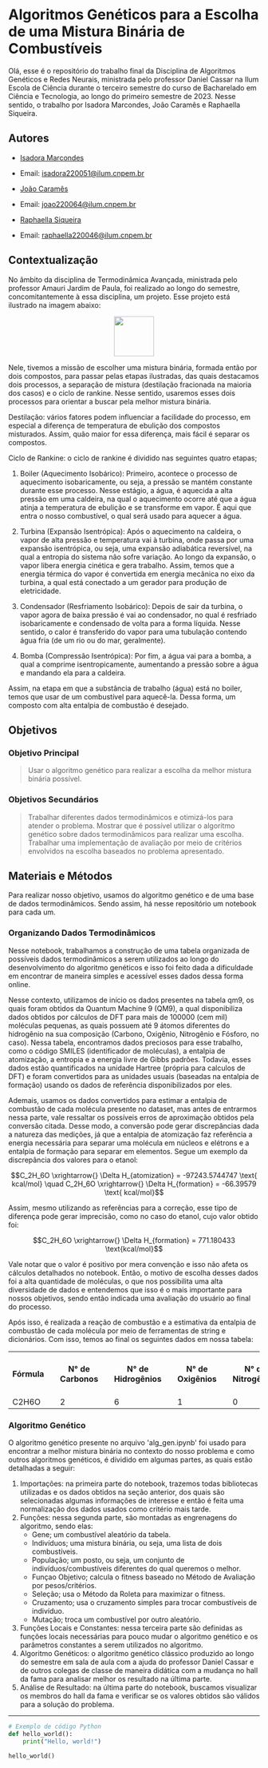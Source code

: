 # Algoritmos Genéticos para a Escolha de uma Mistura Binária de Combustíveis

Olá, esse é o repositório do trabalho final da Disciplina de Algoritmos Genéticos e Redes Neurais, ministrada pelo professor Daniel Cassar na Ilum Escola de Ciência durante o terceiro semestre do curso de Bacharelado em Ciência e Tecnologia, ao longo do primeiro semestre de 2023. Nesse sentido, o trabalho por Isadora Marcondes, Joâo Caramês e Raphaella Siqueira.

## Autores

- [Isadora Marcondes](https://github.com/isadoramarcondes)
- Email: isadora220051@ilum.cnpem.br

- [João Caramês](https://github.com/JoaoCarames)
- Email: joao220064@ilum.cnpem.br

- [Raphaella Siqueira](https://github.com/raphaella220046)
- Email: raphaella220046@ilum.cnpem.br

## Contextualização

No âmbito da disciplina de Termodinâmica Avançada, ministrada pelo professor Amauri Jardim de Paula, foi realizado ao longo do semestre, concomitantemente à essa disciplina, um projeto. Esse projeto está ilustrado na imagem abaixo:

<p align="center">
  <img src="https://github.com/isadoramarcondes/Trabalho_Redes/tree/main/Figuras%20Readme" width="80" height="80">
</p>

Nele, tivemos a missão de escolher uma mistura binária, formada então por dois compostos, para passar pelas etapas ilustradas, das quais destacamos dois processos, a separação de mistura (destilação fracionada na maioria dos casos) e o ciclo de rankine. Nesse sentido, usaremos esses dois processos para orientar a buscar pela melhor mistura binária.

Destilação: vários fatores podem influenciar a facilidade do processo, em especial a diferença de temperatura de ebulição dos compostos misturados. Assim, quão maior for essa diferença, mais fácil é separar os compostos.

Ciclo de Rankine: o ciclo de rankine é dividido nas seguintes quatro etapas;

1. Boiler (Aquecimento Isobárico):
Primeiro, acontece o processo de aquecimento isobaricamente, ou seja, a pressão se mantém constante durante esse processo. Nesse estágio, a água, é aquecida a alta pressão em uma caldeira, na qual o aquecimento ocorre até que a água atinja a temperatura de ebulição e se transforme em vapor. É aqui que entra o nosso combustível, o qual será usado para aquecer a água.

2. Turbina (Expansão Isentrópica):
Após o aquecimento na caldeira, o vapor de alta pressão e temperatura vai à turbina, onde passa por uma expansão isentrópica, ou seja, uma expansão adiabática reversível, na qual a entropia do sistema não sofre variação. Ao longo da expansão, o vapor libera energia cinética e gera trabalho. Assim, temos que a energia térmica do vapor é convertida em energia mecânica no eixo da turbina, a qual está conectado a um gerador para produção de eletricidade.

3. Condensador (Resfriamento Isobárico):
Depois de sair da turbina, o vapor agora de baixa pressão é vai ao condensador, no qual é resfriado isobaricamente e condensado de volta para a forma líquida. Nesse sentido, o calor é transferido do vapor para uma tubulação contendo água fria (de um rio ou do mar, geralmente).

4. Bomba (Compressão Isentrópica):
Por fim, a água vai para a bomba, a qual a comprime isentropicamente, aumentando a pressão sobre a água e mandando ela para a caldeira.

Assim, na etapa em que a substância de trabalho (água) está no boiler, temos que usar de um combustível para aquecê-la. Dessa forma, um composto com alta entalpia de combustão é desejado.

## Objetivos

### Objetivo Principal

> Usar o algoritmo genético para realizar a escolha da melhor mistura binária possível.

### Objetivos Secundários

> Trabalhar diferentes dados termodinâmicos e otimizá-los para atender o problema.
> Mostrar que é possível utilizar o algoritmo genético sobre dados termodinâmicos para realizar uma escolha.
> Trabalhar uma implementação de avaliação por meio de critérios envolvidos na escolha baseados no problema apresentado.

## Materiais e Métodos

Para realizar nosso objetivo, usamos do algoritmo genético e de uma base de dados termodinâmicos. Sendo assim, há nesse repositório um notebook para cada um.

### Organizando Dados Termodinâmicos

Nesse notebook, trabalhamos a construção de uma tabela organizada de possíveis dados termodinâmicos a serem utilizados ao longo do desenvolvimento do algoritmo genéticos e isso foi feito dada a dificuldade em encontrar de maneira simples e acessível esses dados dessa forma online. 

Nesse contexto, utilizamos de início os dados presentes na tabela qm9, os quais foram obtidos da Quantum Machine 9 (QM9), a qual disponibiliza dados obtidos por cálculos de DFT para mais de 100000 (cem mil) moléculas pequenas, as quais possuem até 9 átomos diferentes do hidrogênio na sua composição (Carbono, Oxigênio, Nitrogênio e Fósforo, no caso). Nessa tabela, encontramos dados preciosos para esse trabalho, como o código SMILES (identificador de moléculas), a entalpia de atomização, a entropia e a energia livre de Gibbs padrões. Todavia, esses dados estão quantificados na unidade Hartree (própria para calculos de DFT) e foram convertidos para as unidades usuais (baseadas na entalpia de formação) usando os dados de referência disponibilizados por eles.

Ademais, usamos os dados convertidos para estimar a entalpia de combustão de cada molécula presente no dataset, mas antes de entrarmos nessa parte, vale ressaltar os possíveis erros de aproximação obtidos pela conversão citada. Desse modo, a conversão pode gerar discrepâncias dada a natureza das medições, já que a entalpia de atomização faz referência a energia necessária para separar uma molécula em núcleos e elétrons e a entalpia de formação para separar em elementos. Segue um exemplo da discrepância dos valores para o etanol:

$$C_2H_6O \xrightarrow{} \Delta H_{atomization} = -97243.5744747 \text{ kcal/mol} \quad C_2H_6O \xrightarrow{} \Delta H_{formation} = -66.39579 \text{ kcal/mol}$$

Assim, mesmo utilizando as referências para a correção, esse tipo de diferença pode gerar imprecisão, como no caso do etanol, cujo valor obtido foi:

$$C_2H_6O \xrightarrow{} \Delta H_{formation} = 771.180433 \text{kcal/mol}$$

Vale notar que o valor é positivo por mera convenção e isso não afeta os cálculos detalhados no notebook. Então, o motivo de escolha desses dados foi a alta quantidade de moléculas, o que nos possibilita uma alta diversidade de dados e entendemos que isso é o mais importante para nossos objetivos, sendo então indicada uma avaliação do usuário ao final do processo.

Após isso, é realizada a reação de combustão e a estimativa da entalpia de combustão de cada molécula por meio de ferramentas de string e dicionários. Com isso, temos ao final os seguintes dados em nossa tabela:

<table ><tr><th>Fórmula<th><th>N° de Carbonos<th><th>N° de Hidrogênios<th><th>N° de Oxigênios<th><th>N° de Nitrogênios<th><th>N° de Fósforos<th><th>Isomeric Smiles<th><th>Smiles<th><th>Massa Molar (g/mol)<th><th>Entalpia de Combustão (kcal/mol)<th><th>Entalpia de Formação (kcal/mol)<th><th>Energia Interna (kcal)<th><th>Energia Livre de Gibbs (kcal/mol)<tr><tr>
<tr><td> C2H6O <td><td> 2 <td><td> 6 <td><td> 1 <td><td> 0 <td><td> 0 <td><td> CCO <td><td> CCO <td><td> 46.069 <td><td> 294.320086 <td><td> 771.180433 <td><td> 766.438343 <td><td> 709.349402 <td><tr> <table>

### Algoritmo Genético

O algoritmo genético presente no arquivo 'alg_gen.ipynb' foi usado para encontrar a melhor mistura binária no contexto do nosso problema e como outros algoritmos genéticos, é dividido em algumas partes, as quais estão detalhadas a seguir:

1. Importações: na primeira parte do notebook, trazemos todas bibliotecas utilizadas e os dados obtidos na seção anterior, dos quais são selecionadas algumas informações de interesse e então é feita uma normalização dos dados usados como critério mais tarde.
2. Funções: nessa segunda parte, são montadas as engrenagens do algoritmo, sendo elas:
    - Gene; um combustível aleatório da tabela.
    - Indivíduos; uma mistura binária, ou seja, uma lista de dois combustíveis.
    - População; um posto, ou seja, um conjunto de indivíduos/combustíveis diferentes do qual queremos o melhor.
    - Funçao Objetivo; calcula o fitness baseado no Método de Avaliação por pesos/critérios.
    - Seleção; usa o Método da Roleta para maximizar o fitness.
    - Cruzamento; usa o cruzamento simples para trocar combustíveis de indivíduo.
    - Mutação; troca um combustível por outro aleatório.
3. Funções Locais e Constantes: nessa terceira parte são definidas as funções locais necessárias para pouco mudar o algoritmo genético e os parâmetros constantes a serem utilizados no algoritmo.
4. Algoritmo Genéticos: o algoritmo genético clássico produzido ao longo do semestre em sala de aula com a ajuda do professor Daniel Cassar e de outros colegas de classe de maneira didática com a mudança no hall da fama para analisar melhor os resultado na última parte.
5. Análise de Resultado: na última parte do notebook, buscamos visualizar os membros do hall da fama e verificar se os valores obtidos são válidos para a solução do problema.

---

```python
# Exemplo de código Python
def hello_world():
    print("Hello, world!")

hello_world()
